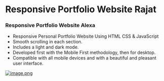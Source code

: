 # Responsive Portfolio Website Rajat

### Responsive Portfolio Website Alexa

- Responsive Personal Portfolio Website Using HTML CSS & JavaScript
- Smooth scrolling in each section.
- Includes a light and dark mode.
- Developed first with the Mobile First methodology, then for desktop.
- Compatible with all mobile devices and with a beautiful and pleasant user interface.


[![image.png](https://i.postimg.cc/5tXvYNps/image.png)](https://postimg.cc/5HMjDJhz)
